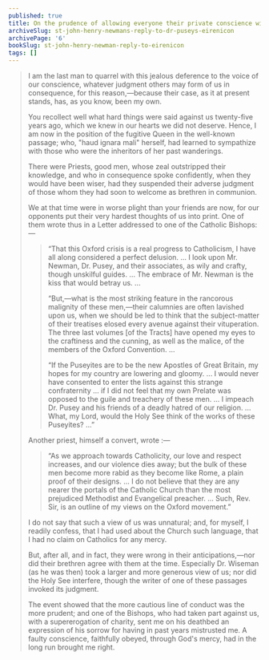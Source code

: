```yaml
---
published: true
title: On the prudence of allowing everyone their private conscience without judgment
archiveSlug: st-john-henry-newmans-reply-to-dr-puseys-eirenicon
archivePage: '6'
bookSlug: st-john-henry-newman-reply-to-eirenicon
tags: []
---
```


> I am the last man to quarrel with this jealous deference to the voice of our conscience, whatever judgment others may form of us in consequence, for this reason,—because their case, as it at present stands, has, as you know, been my own.
>
> You recollect well what hard things were said against us twenty-five years ago, which we knew in our hearts we did not deserve. Hence, I am now in the position of the fugitive Queen in the well-known passage; who, "haud ignara mali" herself, had learned to sympathize with those who were the inheritors of her past wanderings.
>
> There were Priests, good men, whose zeal outstripped their knowledge, and who in consequence spoke confidently, when they would have been wiser, had they suspended their adverse judgment of those whom they had soon to welcome as brethren in communion.
>
> We at that time were in worse plight than your friends are now, for our opponents put their very hardest thoughts of us into print. One of them wrote thus in a Letter addressed to one of the Catholic Bishops:—
>
>> “That this Oxford crisis is a real progress to Catholicism, I have all along considered a perfect delusion. ... I look upon Mr. Newman, Dr. Pusey, and their associates, as wily and crafty, though unskilful guides. ... The embrace of Mr. Newman is the kiss that would betray us. ...
>>
>> “But,—what is the most striking feature in the rancorous malignity of these men,—their calumnies are often lavished upon us, when we should be led to think that the subject-matter of their treatises elosed every avenue against their vituperation. The three last volumes [of the Tracts] have opened my eyes to the craftiness and the cunning, as well as the malice, of the members of the Oxford Convention. ...
>>
>> “If the Puseyites are to be the new Apostles of Great Britain, my hopes for my country are lowering and gloomy. ... I would never have consented to enter the lists against this strange confraternity ... if I did not feel that my own Prelate was opposed to the guile and treachery of these men. ... I impeach Dr. Pusey and his friends of a deadly hatred of our religion. ... What, my Lord, would the Holy See think of the works of these Puseyites? ...”
>
> Another priest, himself a convert, wrote :—
>
>> “As we approach towards Catholicity, our love and respect increases, and our violence dies away; but the bulk of these men become more rabid as they become like Rome, a plain proof of their designs. ... I do not believe that they are any nearer the portals of the Catholic Church than the most prejudiced Methodist and Evangelical preacher. ... Such, Rev. Sir, is an outline of my views on the Oxford movement.”
>
> I do not say that such a view of us was unnatural; and, for myself, I readily confess, that I had used about the Church such language, that I had no claim on Catholics for any mercy.
>
> But, after all, and in fact, they were wrong in their anticipations,—nor did their brethren agree with them at the time. Especially Dr. Wiseman (as he was then) took a larger and more generous view of us; nor did the Holy See interfere, though the writer of one of these passages invoked its judgment.
>
> The event showed that the more cautious line of conduct was the more prudent; and one of the Bishops, who had taken part against us, with a supererogation of charity, sent me on his deathbed an expression of his sorrow for having in past years mistrusted me. A faulty conscience, faithfully obeyed, through God's mercy, had in the long run brought me right.
